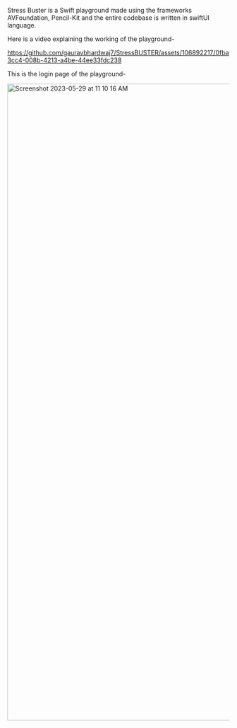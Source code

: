 Stress Buster is a Swift playground made using the frameworks AVFoundation, Pencil-Kit and the entire codebase is written in swiftUI language.

Here is a video explaining the working of the playground-



https://github.com/gauravbhardwaj7/StressBUSTER/assets/106892217/0fba3cc4-008b-4213-a4be-44ee33fdc238



This is the login page of the playground-


<img width="1440" alt="Screenshot 2023-05-29 at 11 10 16 AM" src="https://github.com/gauravbhardwaj7/StressBUSTER/assets/106892217/e212c5d9-d1a8-446c-8ef5-781273f2b9c7">
